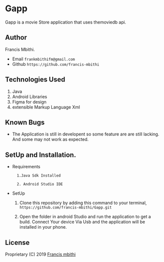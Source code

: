 # Gapp
Gapp is a movie Store application that uses themoviedb api. 

## Author
 Francis Mbithi.

* Email `frankmbithifm@gmail.com`
* Github `https://github.com/francis-mbithi`


## Technologies Used
1. Java
1. Android Libraries
1. Figma for design
1. extensible Markup Language Xml

## Known Bugs
* The Application is still in developent so some feature are are still lacking. And some may not work as expected.

## SetUp and Installation.
* Requirements

        1.Java Sdk Installed

        2. Android Studio IDE

* SetUp
  1. Clone this repository by adding this command to your terminal, `https://github.com/francis-mbithi/Gapp.git`

  1. Open the folder in android Studio and run the application to  get a build. Connect Your device Via Usb and the application will be installed in your phone.


## License

Proprietary (C) 2019 [Francis mbithi](github.com/francis-mbithi)
